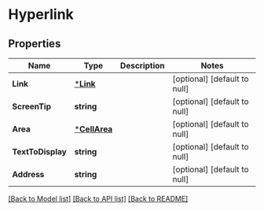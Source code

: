 # Hyperlink

## Properties
Name | Type | Description | Notes
------------ | ------------- | ------------- | -------------
**Link** | [***Link**](Link.md) |  | [optional] [default to null]
**ScreenTip** | **string** |  | [optional] [default to null]
**Area** | [***CellArea**](CellArea.md) |  | [optional] [default to null]
**TextToDisplay** | **string** |  | [optional] [default to null]
**Address** | **string** |  | [optional] [default to null]

[[Back to Model list]](../README.md#documentation-for-models) [[Back to API list]](../README.md#documentation-for-api-endpoints) [[Back to README]](../README.md)


